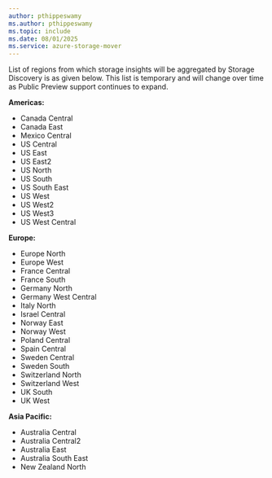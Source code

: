 ```yaml
---
author: pthippeswamy
ms.author: pthippeswamy
ms.topic: include
ms.date: 08/01/2025
ms.service: azure-storage-mover
---
```


List of regions from which storage insights will be aggregated by Storage Discovery is as given below. This list is temporary and will change over time as Public Preview support continues to expand.

**Americas:**
- Canada Central
- Canada East
- Mexico Central
- US Central
- US East
- US East2
- US North
- US South
- US South East
- US West
- US West2
- US West3
- US West Central

**Europe:**
- Europe North
- Europe West
- France Central
- France South
- Germany North
- Germany West Central
- Italy North
- Israel Central
- Norway East
- Norway West
- Poland Central
- Spain Central
- Sweden Central
- Sweden South
- Switzerland North
- Switzerland West
- UK South
- UK West

**Asia Pacific:**
- Australia Central
- Australia Central2
- Australia East
- Australia South East
- New Zealand North